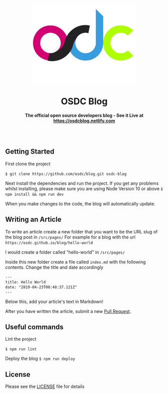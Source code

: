<div align="center">
	<img height="250" src="./src/components/osdc.png" alt="osdc logo">
	<h1><b>OSDC Blog</b></h1>
	<p><b>The official open source developers blog - See it Live at <a href="https://osdcblog.netlify.com">https://osdcblog.netlify.com</a></b></p>
	</br>
	</br>
</div>

## Getting Started
First clone the project

`$ git clone https://github.com/osdc/blog.git osdc-blog`

Next install the dependencies and run the project. If you get any problems whilst installing, please make sure you are using Node Version 10 or above
`$ npm install && npm run dev`

When you make changes to the code, the blog will automatically update.

## Writing an Article
To write an article create a new folder that you want to be the URL slug of the blog post in `/src/pages/`
For example for a blog with the url `https://osdc.github.io/blog/hello-world`

I would create a folder called "hello-world" in `/src/pages/`

Inside this new folder create a file called `index.md` with the following contents. Change the title and date accordingly

```
---
title: Hello World
date: "2019-04-23T00:48:37.121Z"
---
```

Below this, add your article's text in Markdown!

After you have written the article, submit a new [Pull Request](https://github.com/osdc/blog/pull/new/master).

## Useful commands

Lint the project

`$ npm run lint`


Deploy the blog
`$ npm run deploy`


## License
Please see the [LICENSE](LICENSE) file for details
